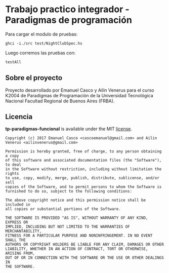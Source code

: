 Trabajo practico integrador - Paradigmas de programación
===============

Para cargar el modulo de pruebas:

```
ghci -i./src test/NightClubSpec.hs 
```

Luego corremos las pruebas con:

```haskell
testAll
```

## Sobre el proyecto

Proyecto desarrollado por Emanuel Casco y Ailin Venerus para el curso K2004 de Paradigmas de Programación de la Universidad Tecnológica Nacional Facultad Regional de Buenos Aires (FRBA). 

## Licencia

**tp-paradigmas-funcional** is available under the MIT [license](LICENSE).

    Copyright (c) 2017 Emanuel Casco <cascoemanuel@gmail.com> and Ailin Venerus <ailinvenerus@gmail.com>

    Permission is hereby granted, free of charge, to any person obtaining a copy
    of this software and associated documentation files (the "Software"), to deal
    in the Software without restriction, including without limitation the rights
    to use, copy, modify, merge, publish, distribute, sublicense, and/or sell
    copies of the Software, and to permit persons to whom the Software is
    furnished to do so, subject to the following conditions:

    The above copyright notice and this permission notice shall be included in
    all copies or substantial portions of the Software.

    THE SOFTWARE IS PROVIDED "AS IS", WITHOUT WARRANTY OF ANY KIND, EXPRESS OR
    IMPLIED, INCLUDING BUT NOT LIMITED TO THE WARRANTIES OF MERCHANTABILITY,
    FITNESS FOR A PARTICULAR PURPOSE AND NONINFRINGEMENT. IN NO EVENT SHALL THE
    AUTHORS OR COPYRIGHT HOLDERS BE LIABLE FOR ANY CLAIM, DAMAGES OR OTHER
    LIABILITY, WHETHER IN AN ACTION OF CONTRACT, TORT OR OTHERWISE, ARISING FROM,
    OUT OF OR IN CONNECTION WITH THE SOFTWARE OR THE USE OR OTHER DEALINGS IN
    THE SOFTWARE.
